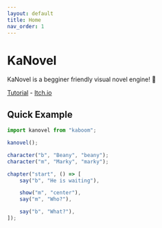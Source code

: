 ```yaml
---
layout: default
title: Home
nav_order: 1
---
```


# KaNovel

KaNovel is a begginer friendly visual novel engine! 🦋

[Tutorial](/concepts) - [Itch.io](https://lajbel.itch.io/kanovel)

## Quick Example

```js
import kanovel from "kaboom";

kanovel();

character("b", "Beany", "beany");
character("m", "Marky", "marky");

chapter("start", () => [
    say("b", "He is waiting"),

    show("m", "center"),
    say("m", "Who?"),

    say("b", "What?"),
]);
```